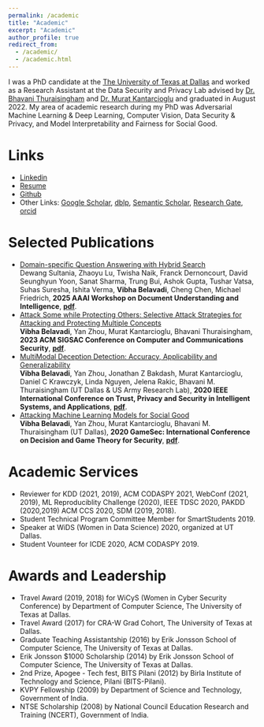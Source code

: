 ```yaml
---
permalink: /academic
title: "Academic"
excerpt: "Academic"
author_profile: true
redirect_from: 
  - /academic/
  - /academic.html
---
```


I was a PhD candidate at the [The University of Texas at Dallas](https://www.utdallas.edu) and worked as a Research Assistant at the Data Security and Privacy Lab advised by [Dr. Bhavani Thuraisingham](https://www.utdallas.edu/~bhavani.thuraisingham/) and [Dr. Murat Kantarcioglu](https://website.cs.vt.edu/people/faculty/murat-kantarcioglu.html) and graduated in August 2022. My area of academic research during my PhD was Adversarial Machine Learning & Deep Learning, Computer Vision, Data Security & Privacy, and Model Interpretability and Fairness for Social Good.

Links
======
- [Linkedin](https://www.linkedin.com/in/vibhabelavadi)
- [Resume](https://vibhabelavadi.github.io/files/VibhaBelavadiResume.pdf)
- [Github](https://www.github.com/VibhaBelavadi)
- Other Links: [Google Scholar](https://scholar.google.com/citations?user=6BAyYuwAAAAJ&hl=en), [dblp](https://dblp.uni-trier.de/pid/282/0068.html), [Semantic Scholar](https://www.semanticscholar.org/author/Vibha-Belavadi/2045079863), [Research Gate](https://www.researchgate.net/profile/Vibha_Belavadi), [orcid](https://orcid.org/0000-0002-1244-7702)


Selected Publications
======
- [Domain-specific Question Answering with Hybrid Search](https://arxiv.org/abs/2412.03736)<br/>
Dewang Sultania, Zhaoyu Lu, Twisha Naik, Franck Dernoncourt, David Seunghyun Yoon, Sanat Sharma, Trung Bui, Ashok Gupta, Tushar Vatsa, Suhas Suresha, Ishita Verma, <b>Vibha Belavadi</b>, Cheng Chen, Michael Friedrich, <b>2025 AAAI Workshop on Document Understanding and Intelligence</b>, <b>[pdf](https://arxiv.org/pdf/2412.03736)</b>.
- [Attack Some while Protecting Others: Selective Attack Strategies for Attacking and Protecting Multiple Concepts](https://dl.acm.org/doi/abs/10.1145/3576915.3623177)<br/>
<b>Vibha Belavadi</b>, Yan Zhou, Murat Kantarcioglu, Bhavani Thuraisingham, <b>2023 ACM SIGSAC Conference on Computer and Communications Security</b>, <b>[pdf](https://dl.acm.org/doi/pdf/10.1145/3576915.3623177)</b>.
-	[MultiModal Deception Detection: Accuracy, Applicability and Generalizability](https://ieeexplore.ieee.org/abstract/document/9325368)<br/>
  <b>Vibha Belavadi</b>, Yan Zhou, Jonathan Z Bakdash, Murat Kantarcioglu, Daniel C Krawczyk, Linda Nguyen, Jelena Rakic, Bhavani M. Thuraisingham (UT Dallas & US Army Research Lab), <b>2020 IEEE International Conference on Trust, Privacy and Security in Intelligent Systems, and Applications</b>, <b>[pdf](https://vibhabelavadi.github.io/files/IEEE_TPS_vision_2020.pdf)</b>.
-	[Attacking Machine Learning Models for Social Good](https://link.springer.com/chapter/10.1007/978-3-030-64793-3_25)<br/>
  **Vibha Belavadi**, Yan Zhou, Murat Kantarcioglu, Bhavani M. Thuraisingham (UT Dallas), <b>2020 GameSec: International Conference on Decision and Game Theory for Security</b>, <b>[pdf](https://vibhabelavadi.github.io/files/GameSec_2020_Paper.pdf)</b>.


Academic Services
======
-	Reviewer for KDD (2021, 2019), ACM CODASPY 2021, WebConf (2021, 2019), ML Reproduciblity Challenge (2020), IEEE TDSC 2020, PAKDD (2020,2019) ACM CCS 2020, SDM (2019, 2018).
- Student Technical Program Committee Member for SmartStudents 2019.
- Speaker at WiDS (Women in Data Science) 2020, organized at UT Dallas.
- Student Vounteer for ICDE 2020, ACM CODASPY 2019.


Awards and Leadership
======
- Travel Award (2019, 2018) for WiCyS (Women in Cyber Security Conference) by Department of Computer Science, The University of Texas at Dallas.
- Travel Award (2017) for CRA-W Grad Cohort, The University of Texas at Dallas.
- Graduate Teaching Assistantship (2016) by Erik Jonsson School of Computer Science, The University of Texas at Dallas.
- Erik Jonsson $1000 Scholarship (2014) by Erik Jonsson School of Computer Science, The University of Texas at Dallas.
- 2nd Prize, Apogee - Tech fest, BITS Pilani (2012) by Birla Institute of Technology and Science, Pilani (BITS-Pilani).
- KVPY Fellowship (2009) by Department of Science and Technology, Government of India.
- NTSE Scholarship (2008) by National Council Education Research and Training (NCERT), Government of India.

